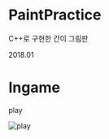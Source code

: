 # PaintPractice
C++로 구현한 간이 그림판

2018.01

# Ingame
play

![play](https://user-images.githubusercontent.com/24224903/79636121-63fd6700-81b0-11ea-80a0-a1792774f6b8.gif)
